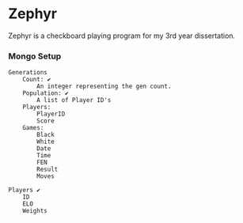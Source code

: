# Zephyr

Zephyr is a checkboard playing program for my 3rd year dissertation.

### Mongo Setup

    Generations
        Count: ✔️
            An integer representing the gen count.
        Population: ✔️
            A list of Player ID's
        Players:
            PlayerID
            Score
        Games:
            Black
            White
            Date
            Time
            FEN
            Result
            Moves

    Players ✔️
        ID
        ELO
        Weights
